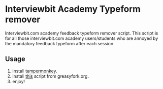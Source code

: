 # Interviewbit Academy Typeform remover
Interviewbit.com academy feedback typeform remover script.
This script is for all those interviewbit.com academy users/students who are annoyed by the mandatory feedback typeform after each session.

## Usage
1. install [tampermonkey](https://www.tampermonkey.net/index.php).
2. install [this](https://greasyfork.org/en/scripts/390464-interviewbit-academy-typeform-remover) script from greasyfork.org.
3. enjoy!
